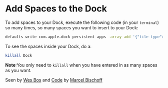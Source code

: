 # Add Spaces to the Dock

To add spaces to your Dock, execute the following code (in your `terminal`) so many times, so many spaces you want to insert to your Dock:

```bash
defaults write com.apple.dock persistent-apps -array-add '{"tile-type"="spacer-tile";}'
```

To see the spaces inside your Dock, do a:

```bash
killall Dock
```

**Note**:You only need to `killall` when you have entered in as many spaces as you want.

Seen by [Wes Bos](https://wesbos.com) and [Code](https://github.com/herrbischoff/awesome-macos-command-line) by [Marcel Bischoff](https://github.com/herrbischoff)
